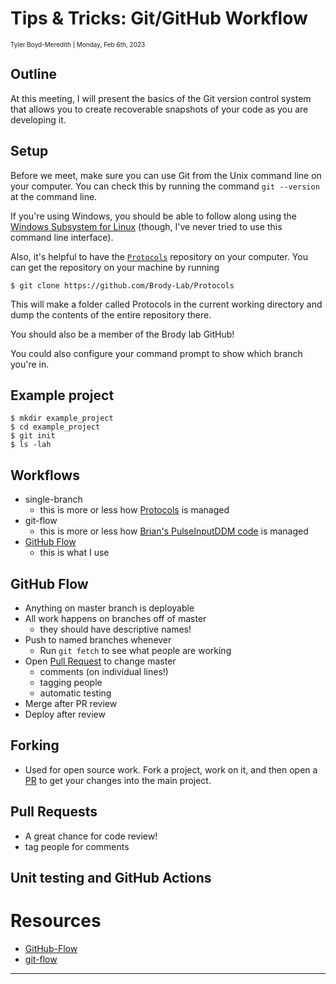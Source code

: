 
# Tips & Tricks: Git/GitHub Workflow
<font size="1">Tyler Boyd-Meredith | Monday, Feb 6th, 2023
</font>

## Outline
At this meeting, I will present the basics of the Git version control system that allows you to create recoverable snapshots of your code as you are developing it.

## Setup
Before we meet, make sure you can use Git from the Unix command line on your computer. You can check this by running the command ```git --version``` at the command line.

If you're using Windows, you should be able to follow along using the [Windows Subsystem for Linux](https://learn.microsoft.com/en-us/windows/wsl/install) (though, I've never tried to use this command line interface).

Also, it's helpful to have the [`Protocols`](https://github.com/Brody-Lab/Protocols) repository on your computer. You can get the repository on your machine by running

```
$ git clone https://github.com/Brody-Lab/Protocols
```

This will make a folder called Protocols in the current working directory and dump the contents of the entire repository there.

You should also be a member of the Brody lab GitHub!

You could also configure your command prompt to show which branch you're in.

## Example project

```
$ mkdir example_project
$ cd example_project
$ git init
$ ls -lah
```

## Workflows
- single-branch
    - this is more or less how [Protocols](https://github.com/Brody-Lab/Protocols) is managed
- git-flow
    - this is more or less how [Brian's PulseInputDDM code](https://github.com/Brody-Lab/PulseInputDDM) is managed
- [GitHub Flow](#github-flow)
    - this is what I use

## GitHub Flow
- Anything on master branch is deployable
- All work happens on branches off of master
    - they should have descriptive names!
- Push to named branches whenever
    - Run `git fetch` to see what people are working
- Open [Pull Request](#pull-requests) to change master
    - comments (on individual lines!)
    - tagging people
    - automatic testing
- Merge after PR review
- Deploy after review

## Forking
- Used for open source work. Fork a project, work on it, and then open a [PR](#pull-requests) to get your changes into the main project.

## Pull Requests
- A great chance for code review!
- tag people for comments

## Unit testing and GitHub Actions

# Resources
- [GitHub-Flow](https://githubflow.github.io/)
- [git-flow](https://nvie.com/posts/a-successful-git-branching-model/)

---
